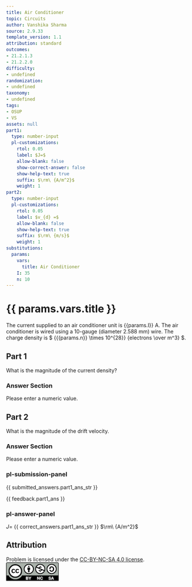 ```yaml
---
title: Air Conditioner
topic: Circuits
author: Vanshika Sharma
source: 2.9.33
template_version: 1.1
attribution: standard
outcomes:
- 21.2.1.3
- 21.2.2.0
difficulty:
- undefined
randomization:
- undefined
taxonomy:
- undefined
tags:
- OSUP
- VS
assets: null
part1:
  type: number-input
  pl-customizations:
    rtol: 0.05
    label: $J=$
    allow-blank: false
    show-correct-answer: false
    show-help-text: true
    suffix: $\rm\ {A/m^2}$
    weight: 1
part2:
  type: number-input
  pl-customizations:
    rtol: 0.05
    label: $v_{d} =$
    allow-blank: false
    show-help-text: true
    suffix: $\rm\ {m/s}$
    weight: 1
substitutions:
  params:
    vars:
      title: Air Conditioner
    I: 35
    n: 10
---
```

# {{ params.vars.title }}
The current supplied to an air conditioner unit is {{params.I}} $\textrm{A}$. The air conditioner is wired using a 10-gauge (diameter 2.588 mm) wire. The charge density is $ {{{params.n}} \times 10^{28}} {electrons \over m^3} $.

## Part 1

What is the magnitude of the current density?

### Answer Section

Please enter a numeric value.

## Part 2

What is the magnitude of the drift velocity.

### Answer Section

Please enter a numeric value.

### pl-submission-panel

{{ submitted_answers.part1_ans_str }}

{{ feedback.part1_ans }}

### pl-answer-panel

$J=$ {{ correct_answers.part1_ans_str }}  $\rm\ {A/m^2}$

## Attribution

Problem is licensed under the [CC-BY-NC-SA 4.0 license](https://creativecommons.org/licenses/by-nc-sa/4.0/).<br> ![The Creative Commons 4.0 license requiring attribution-BY, non-commercial-NC, and share-alike-SA license.](https://raw.githubusercontent.com/firasm/bits/master/by-nc-sa.png)